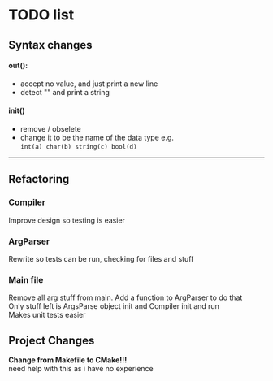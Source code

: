 # TODO list

## Syntax changes

#### out():
* accept no value, and just print a new line      
* detect "" and print a string

#### init() 
* remove / obselete
* change it to be the name of the data type e.g.  
        ```int(a) char(b) string(c) bool(d)```
___

## Refactoring
### Compiler
Improve design so testing is easier

### ArgParser
Rewrite so tests can be run, checking for files and stuff

### Main file
Remove all arg stuff from main. Add a function to ArgParser to do that  
Only stuff left is ArgsParse object init and Compiler init and run  
Makes unit tests easier  

## Project Changes
__Change from Makefile to CMake!!!__  
need help with this as i have no experience